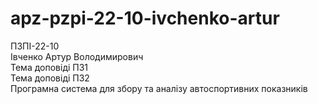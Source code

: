 # apz-pzpi-22-10-ivchenko-artur  
 ПЗПІ-22-10  
 Івченко Артур Володимирович  
 Тема доповіді ПЗ1  
 Тема доповіді ПЗ2  
 Програмна система для збору та аналізу автоспортивних показників
